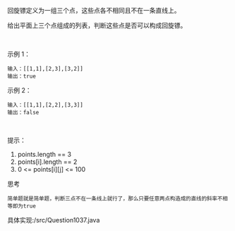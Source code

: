 回旋镖定义为一组三个点，这些点各不相同且不在一条直线上。

给出平面上三个点组成的列表，判断这些点是否可以构成回旋镖。

 

示例 1：

    输入：[[1,1],[2,3],[3,2]]
    输出：true
示例 2：

    输入：[[1,1],[2,2],[3,3]]
    输出：false
 

提示：

1. points.length == 3
2. points[i].length == 2
3. 0 <= points[i][j] <= 100

思考

    简单题就是简单题，判断三点不在一条线上就行了，那么只要任意两点构造成的直线的斜率不相等即为true


具体实现:/src/Question1037.java